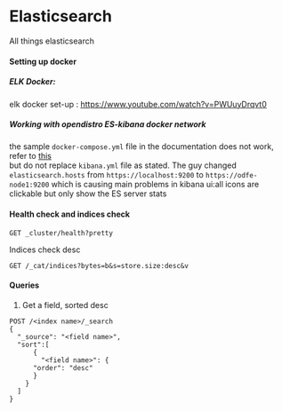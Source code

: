 # Elasticsearch
All things elasticsearch

#### Setting up docker

##### ELK Docker: 
elk docker set-up : https://www.youtube.com/watch?v=PWUuyDrqvt0

##### Working with opendistro ES-kibana docker network
the sample `docker-compose.yml` file in the documentation does not work, refer to [this](https://stackoverflow.com/questions/62072910/kibana-opendistro-cant-connect-to-elasticsearch-open-distro-container-on-docker) \
but do not replace `kibana.yml` file as stated. The guy changed `elasticsearch.hosts` from `https://localhost:9200` to `https://odfe-node1:9200` which is causing main problems in kibana ui:all icons are clickable but only show the ES server stats


#### Health check and indices check
```
GET _cluster/health?pretty
```

Indices check desc
```
GET /_cat/indices?bytes=b&s=store.size:desc&v
```


#### Queries
1. Get a field, sorted desc
```
POST /<index name>/_search
{
  "_source": "<field name>",
  "sort":[
      {
        "<field name>": {
      "order": "desc"
      }
    }
  ]
}
```
